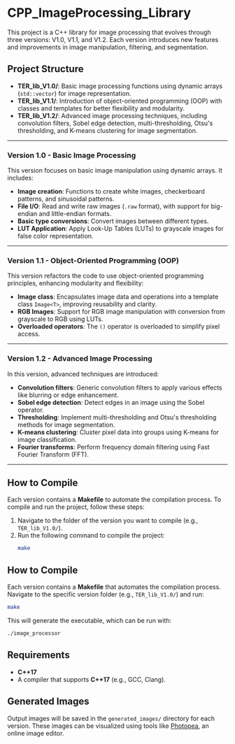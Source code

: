 # CPP_ImageProcessing_Library

This project is a C++ library for image processing that evolves through three versions: V1.0, V1.1, and V1.2. Each version introduces new features and improvements in image manipulation, filtering, and segmentation.

## Project Structure

- **TER_lib_V1.0/**: Basic image processing functions using dynamic arrays (`std::vector`) for image representation.
- **TER_lib_V1.1/**: Introduction of object-oriented programming (OOP) with classes and templates for better flexibility and modularity.
- **TER_lib_V1.2/**: Advanced image processing techniques, including convolution filters, Sobel edge detection, multi-thresholding, Otsu's thresholding, and K-means clustering for image segmentation.

---

### Version 1.0 - Basic Image Processing
This version focuses on basic image manipulation using dynamic arrays. It includes:
- **Image creation**: Functions to create white images, checkerboard patterns, and sinusoidal patterns.
- **File I/O**: Read and write raw images (`.raw` format), with support for big-endian and little-endian formats.
- **Basic type conversions**: Convert images between different types.
- **LUT Application**: Apply Look-Up Tables (LUTs) to grayscale images for false color representation.

---

### Version 1.1 - Object-Oriented Programming (OOP)
This version refactors the code to use object-oriented programming principles, enhancing modularity and flexibility:
- **Image class**: Encapsulates image data and operations into a template class `Image<T>`, improving reusability and clarity.
- **RGB Images**: Support for RGB image manipulation with conversion from grayscale to RGB using LUTs.
- **Overloaded operators**: The `()` operator is overloaded to simplify pixel access.

---

### Version 1.2 - Advanced Image Processing
In this version, advanced techniques are introduced:
- **Convolution filters**: Generic convolution filters to apply various effects like blurring or edge enhancement.
- **Sobel edge detection**: Detect edges in an image using the Sobel operator.
- **Thresholding**: Implement multi-thresholding and Otsu's thresholding methods for image segmentation.
- **K-means clustering**: Cluster pixel data into groups using K-means for image classification.
- **Fourier transforms**: Perform frequency domain filtering using Fast Fourier Transform (FFT).

---

## How to Compile

Each version contains a **Makefile** to automate the compilation process. To compile and run the project, follow these steps:

1. Navigate to the folder of the version you want to compile (e.g., `TER_lib_V1.0/`).
2. Run the following command to compile the project:
   ```bash
   make
   ```

## How to Compile

Each version contains a **Makefile** that automates the compilation process. Navigate to the specific version folder (e.g., `TER_lib_V1.0/`) and run:

```bash
make
```

This will generate the executable, which can be run with:

```bash
./image_processor
```

## Requirements

- **C++17**
- A compiler that supports **C++17** (e.g., GCC, Clang).

## Generated Images

Output images will be saved in the `generated_images/` directory for each version. These images can be visualized using tools like [Photopea](https://www.photopea.com/), an online image editor.
